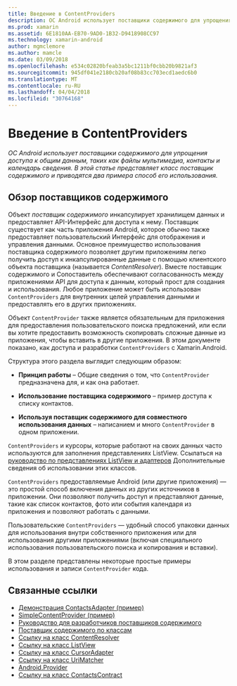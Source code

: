 ```yaml
---
title: Введение в ContentProviders
description: ОС Android использует поставщики содержимого для упрощения доступа к общим данным, таких как файлы мультимедиа, контакты и календарь сведения. В этой статье представляет класс поставщик содержимого и приводятся два примера способ его использования.
ms.prod: xamarin
ms.assetid: 6E1810AA-EB70-9AD0-1B32-D9418908CC97
ms.technology: xamarin-android
author: mgmclemore
ms.author: mamcle
ms.date: 03/09/2018
ms.openlocfilehash: e534c02820bfeab3a5bc1211bf0cbb20b9821af3
ms.sourcegitcommit: 945df041e2180cb20af08b83cc703ecd1aedc6b0
ms.translationtype: MT
ms.contentlocale: ru-RU
ms.lasthandoff: 04/04/2018
ms.locfileid: "30764168"
---
```

# <a name="intro-to-contentproviders"></a>Введение в ContentProviders

_ОС Android использует поставщики содержимого для упрощения доступа к общим данным, таких как файлы мультимедиа, контакты и календарь сведения. В этой статье представляет класс поставщик содержимого и приводятся два примера способ его использования._


## <a name="content-providers-overview"></a>Обзор поставщиков содержимого

Объект *поставщик содержимого* инкапсулирует хранилищем данных и предоставляет API-Интерфейс для доступа к нему. Поставщик существует как часть приложения Android, которое обычно также предоставляет пользовательский Интерфейс для отображения и управления данными. Основное преимущество использования поставщика содержимого позволяет другим приложениям легко получить доступ к инкапсулированные данные с помощью клиентского объекта поставщика (называется *ContentResolver*). Вместе поставщик содержимого и Сопоставитель обеспечивают согласованность между приложениями API для доступа к данным, который прост для создания и использования. Любое приложение может быть использован `ContentProviders` для внутренних целей управления данными и предоставлять его в других приложениях.

Объект `ContentProvider` также является обязательным для приложения для предоставления пользовательского поиска предложений, или если вы хотите предоставить возможность скопировать сложные данные из приложения, чтобы вставить в другие приложения. В этом документе показано, как доступа и разработки `ContentProviders` с Xamarin.Android.

Структура этого раздела выглядит следующим образом:

- **Принцип работы** &ndash; Общие сведения о том, что `ContentProvider` предназначена для, и как она работает.

- **Использование поставщика содержимого** &ndash; пример доступа к списку контактов.

- **Используя поставщик содержимого для совместного использования данных** &ndash; написанием и много `ContentProvider` в одном приложении.

`ContentProviders` и курсоры, которые работают на своих данных часто используются для заполнения представлениях ListView. Ссылаться на [руководство по представлениях ListView и адаптеров](~/android/user-interface/layouts/list-view/index.md) Дополнительные сведения об использовании этих классов.

`ContentProviders` предоставляемые Android (или другие приложения) — это простой способ включения данных из других источников в приложении. Они позволяют получить доступ и представляют данные, такие как список контактов, фото или события календаря из приложения и позволяют работать с данными.

Пользовательские `ContentProviders` — удобный способ упаковки данных для использования внутри собственного приложения или для использования другими приложениями (включая специального использования пользовательского поиска и копирования и вставки).

В этом разделе представлены некоторые простые примеры использования и записи `ContentProvider` кода.



## <a name="related-links"></a>Связанные ссылки

- [Демонстрация ContactsAdapter (пример)](https://developer.xamarin.com/samples/monodroid/PlatformFeatures/ContactsAdapterDemo/)
- [SimpleContentProvider (пример)](https://developer.xamarin.com/samples/monodroid/PlatformFeatures/SimpleContentProvider)
- [Руководство для разработчиков поставщиков содержимого](http://developer.android.com/guide/topics/providers/content-providers.html)
- [Поставщик содержимого по классам](https://developer.xamarin.com/api/type/Android.Content.ContentProvider/)
- [Ссылку на класс ContentResolver](https://developer.xamarin.com/api/type/Android.Content.ContentResolver/)
- [Ссылку на класс ListView](https://developer.xamarin.com/api/type/Android.Widget.ListView/)
- [Ссылку на класс CursorAdapter](https://developer.xamarin.com/api/type/Android.Widget.CursorAdapter/)
- [Ссылку на класс UriMatcher](https://developer.xamarin.com/api/type/Android.Content.UriMatcher/)
- [Android.Provider](https://developer.xamarin.com/api/namespace/Android.Provider/)
- [Ссылку на класс ContactsContract](https://developer.xamarin.com/api/type/Android.Provider.ContactsContract/)
